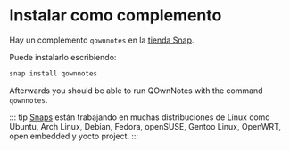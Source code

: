 # Instalar como complemento

Hay un complemento `qownnotes` en la [tienda Snap](https://snapcraft.io/qownnotes).

Puede instalarlo escribiendo:

```bash
snap install qownnotes
```

Afterwards you should be able to run QOwnNotes with the command `qownnotes`.

::: tip
[Snaps](http://snapcraft.io) están trabajando en muchas distribuciones de Linux como Ubuntu, Arch Linux, Debian, Fedora, openSUSE, Gentoo Linux, OpenWRT, open embedded y yocto project.
:::
